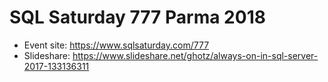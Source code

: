 # SQL Saturday 777 Parma 2018
* Event site: https://www.sqlsaturday.com/777
* Slideshare: https://www.slideshare.net/ghotz/always-on-in-sql-server-2017-133136311

